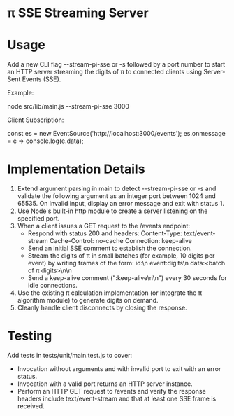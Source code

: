 # π SSE Streaming Server

# Usage

Add a new CLI flag --stream-pi-sse or -s followed by a port number to start an HTTP server streaming the digits of π to connected clients using Server-Sent Events (SSE).

Example:

  node src/lib/main.js --stream-pi-sse 3000

Client Subscription:

  const es = new EventSource('http://localhost:3000/events');
  es.onmessage = e => console.log(e.data);

# Implementation Details

1. Extend argument parsing in main to detect --stream-pi-sse or -s and validate the following argument as an integer port between 1024 and 65535. On invalid input, display an error message and exit with status 1.
2. Use Node's built-in http module to create a server listening on the specified port.
3. When a client issues a GET request to the /events endpoint:
    - Respond with status 200 and headers:
        Content-Type: text/event-stream
        Cache-Control: no-cache
        Connection: keep-alive
    - Send an initial SSE comment to establish the connection.
    - Stream the digits of π in small batches (for example, 10 digits per event) by writing frames of the form:
        id:<incremental id>\n
event:digits\n
data:<batch of π digits>\n\n
    - Send a keep-alive comment (":keep-alive\n\n") every 30 seconds for idle connections.
4. Use the existing π calculation implementation (or integrate the π algorithm module) to generate digits on demand.
5. Cleanly handle client disconnects by closing the response.

# Testing

Add tests in tests/unit/main.test.js to cover:

- Invocation without arguments and with invalid port to exit with an error status.
- Invocation with a valid port returns an HTTP server instance.
- Perform an HTTP GET request to /events and verify the response headers include text/event-stream and that at least one SSE frame is received.